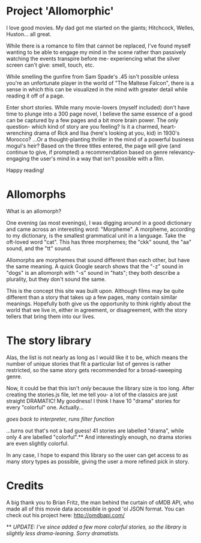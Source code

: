 # Project 'Allomorphic' #

I love good movies. My dad got me started on the giants; Hitchcock, Welles, Huston... all great. 

While there is a romance to film that cannot be replaced, I've found myself wanting to be able to engage my mind in the scene rather than passively watching the events transpire before me- experiencing what the silver screen can't give: smell, touch, etc.

While smelling the gunfire from Sam Spade's .45 isn't possible unless you're an unfortunate player in the world of "The Maltese Falcon", there is a sense in which this can be visualized in the mind with greater detail while reading it off of a page.

Enter short stories. While many movie-lovers (myself included) don't have time to plunge into a 300 page novel, I believe the same essence of a good can be captured by a few pages and a bit more brain power. The only question- which kind of story are you feeling? Is it a charmed, heart-wrenching drama of Rick and Ilsa (here's looking at you, kid) in 1930's Morocco? ...Or a thought-planting thriller in the mind of a powerful business mogul's heir? Based on the three titles entered, the page will give (and continue to give, if prompted) a recommendation based on genre relevancy- engaging the user's mind in a way that isn't possible with a film.

Happy reading!

# Allomorphs #
What is an allomorph? 

One evening (as most evenings), I was digging around in a good dictionary and came across an interesting word: "Morpheme". A morpheme, according to my dictionary, is the smallest grammatical unit in a language. Take the oft-loved word "cat". This has three morphemes; the "ckk" sound, the "aa" sound, and the "tt" sound. 

Allomorphs are morphemes that sound different than each other, but have the same meaning. A quick Google search shows that the "-z" sound in "dogs" is an allomorph with "-s" sound in "hats"; they both describe a plurality, but they don't sound the same.

This is the concept this site was built upon. Although films may be quite different than a story that takes up a few pages, many contain similar meanings. Hopefully both give us the opportunity to think rightly about the world that we live in, either in agreement, or disagreement, with the story tellers that bring them into our lives.

# The story library #
Alas, the list is not nearly as long as I would like it to be, which means the number of unique stories that fit a particular list of genres is rather restricted, so the same story gets recommended for a broad-sweeping genre. 

Now, it could be that this isn't *only* because the library size is too long. After creating the stories.js file, let me tell you- a lot of the classics are just straight DRAMATIC! My goodness! I think I have 10 "drama" stories for every "colorful" one. Actually... 

*goes back to interpreter, runs filter function*

...turns out that's not a bad guess! 41 stories are labelled "drama", while only 4 are labelled "colorful".** And interestingly enough, no drama stories are even slightly colorful.

In any case, I hope to expand this library so the user can get access to as many story types as possible, giving the user a more refined pick in story.

# Credits #
A big thank you to Brian Fritz, the man behind the curtain of oMDB API, who made all of this movie data accessible in good 'ol JSON format. You can check out his project here: http://omdbapi.com/

** *UPDATE: I've since added a few more colorful stories, so the library is slightly less drama-leaning. Sorry dramatists.*
